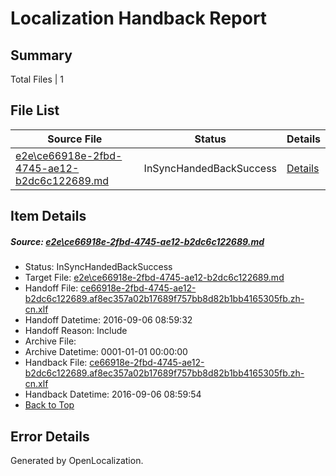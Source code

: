 # <a name='report-top'></a> Localization Handback Report

## Summary
 Total Files | 1

## File List
 Source File | Status | Details 
 ----------- | ------ | ------- 
 [e2e\ce66918e-2fbd-4745-ae12-b2dc6c122689.md](https://github.com/OpenLocalizationTestOrg/ol-test0/blob/a5f30b51d98264edb03dc0b5b36f1eb11bd24029/e2e/ce66918e-2fbd-4745-ae12-b2dc6c122689.md) | InSyncHandedBackSuccess | [Details](#c50a20c2dfcbf2af15d3127e64d782d3425bf49b7)

## Item Details
##### <a name='c50a20c2dfcbf2af15d3127e64d782d3425bf49b7'></a> Source: [e2e\ce66918e-2fbd-4745-ae12-b2dc6c122689.md](https://github.com/OpenLocalizationTestOrg/ol-test0/blob/a5f30b51d98264edb03dc0b5b36f1eb11bd24029/e2e/ce66918e-2fbd-4745-ae12-b2dc6c122689.md)
* Status: InSyncHandedBackSuccess
* Target File: [e2e\ce66918e-2fbd-4745-ae12-b2dc6c122689.md](https://github.com/OpenLocalizationTestOrg/ol-test0-zhcn/blob/1b033ecb392ff0ec68fbe1ee4c0ab837c703b43c/e2e/ce66918e-2fbd-4745-ae12-b2dc6c122689.md)
* Handoff File: [ce66918e-2fbd-4745-ae12-b2dc6c122689.af8ec357a02b17689f757bb8d82b1bb4165305fb.zh-cn.xlf](https://github.com/OpenLocalizationTestOrg/ol-test0-handoff/blob/4f855081026d44e65645c01b255811423deadb90/ol-handoff/OpenLocalizationTestOrg/ol-test0-zhcn/ci/ht/ce66918e-2fbd-4745-ae12-b2dc6c122689.af8ec357a02b17689f757bb8d82b1bb4165305fb.zh-cn.xlf)
* Handoff Datetime: 2016-09-06 08:59:32
* Handoff Reason: Include
* Archive File: 
* Archive Datetime: 0001-01-01 00:00:00
* Handback File: [ce66918e-2fbd-4745-ae12-b2dc6c122689.af8ec357a02b17689f757bb8d82b1bb4165305fb.zh-cn.xlf](https://github.com/OpenLocalizationTestOrg/ol-test0-handback/blob/e00b97bd0dcd09f7b5a5f5127e68bed9d5127af6/ol-handback/OpenLocalizationTestOrg/ol-test0-zhcn/ci/ht/ce66918e-2fbd-4745-ae12-b2dc6c122689.af8ec357a02b17689f757bb8d82b1bb4165305fb.zh-cn.xlf)
* Handback Datetime: 2016-09-06 08:59:54
* [Back to Top](#report-top)


## Error Details

Generated by OpenLocalization.
